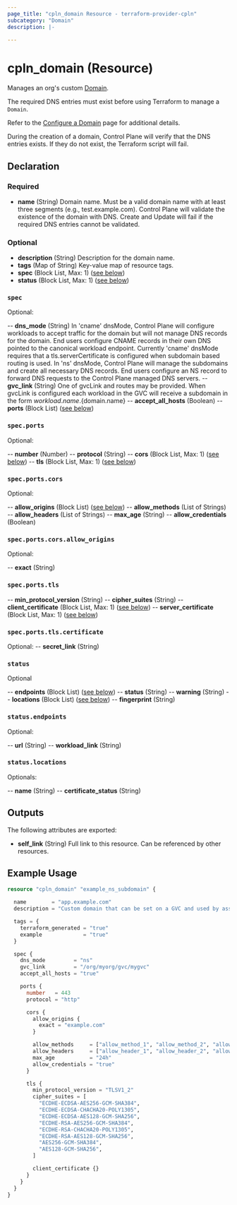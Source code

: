 ```yaml
---
page_title: "cpln_domain Resource - terraform-provider-cpln"
subcategory: "Domain"
description: |-
  
---
```


# cpln_domain (Resource)

Manages an org's custom [Domain](https://docs.controlplane.com/reference/domain).

The required DNS entries must exist before using Terraform to manage a `Domain`.

Refer to the [Configure a Domain](https://docs.controlplane.com/guides/configure-domain#dns-entries)
page for additional details. 

During the creation of a domain, Control Plane will verify that the DNS entries exists. If they do 
not exist, the Terraform script will fail.

## Declaration

### Required

- **name** (String) Domain name. Must be a valid domain name with at least three segments (e.g., test.example.com). Control Plane will validate the existence of the domain with DNS. Create and Update will fail if the required DNS entries cannot be validated.

### Optional

- **description** (String) Description for the domain name.
- **tags** (Map of String) Key-value map of resource tags.
- **spec** (Block List, Max: 1) ([see below](#nestedblock--spec))
- **status** (Block List, Max: 1) ([see below](#nestedblock--status))

<a id="nestedblock--spec"></a>
### `spec`

Optional:

-- **dns_mode** (String) In 'cname' dnsMode, Control Plane will configure workloads to accept traffic for the domain but will not manage DNS records for the domain. End users configure CNAME records in their own DNS pointed to the canonical workload endpoint. Currently 'cname' dnsMode requires that a tls.serverCertificate is configured when subdomain based routing is used. In 'ns' dnsMode, Control Plane will manage the subdomains and create all necessary DNS records. End users configure an NS record to forward DNS requests to the Control Plane managed DNS servers.
-- **gvc_link** (String) One of gvcLink and routes may be provided. When gvcLink is configured each workload in the GVC will receive a subdomain in the form ${workload.name}.${domain.name}
-- **accept_all_hosts** (Boolean)
-- **ports** (Block List) ([see below](#nestedblock--spec-ports))

<a id="nestedblock--spec-ports"></a>
### `spec.ports`

Optional:

-- **number** (Number)
-- **protocol** (String)
-- **cors** (Block List, Max: 1) ([see below](#nestedblock--spec--ports--cors))
-- **tls** (Block List, Max: 1) ([see below](#nestedblock--spec--ports--tls))

<a id="nestedblock--spec--ports--cors"></a>
### `spec.ports.cors`

Optional:

-- **allow_origins** (Block List) ([see below](#nestedblock--spec--ports--cors--allow_origins))
-- **allow_methods** (List of Strings)
-- **allow_headers** (List of Strings)
-- **max_age** (String)
-- **allow_credentials** (Boolean)

<a id="nestedblock--spec--ports--cors--allow_origins"></a>
### `spec.ports.cors.allow_origins`

Optional:

-- **exact** (String)

<a id="nestedblock--spec--ports--tls"></a>
### `spec.ports.tls`

-- **min_protocol_version** (String)
-- **cipher_suites** (String)
-- **client_certificate** (Block List, Max: 1) ([see below](#nestedblock--spec--ports--tls--certificate))
-- **server_certificate** (Block List, Max: 1) ([see below](#nestedblock--spec--ports--tls--certificate))

<a id="nestedblock--spec--ports--tls--certificate"></a>
### `spec.ports.tls.certificate`

Optional:
-- **secret_link** (String)

<a id="nestedblock--status"></a>
### `status`

Optional

-- **endpoints** (Block List) ([see below](#nestedblock--status--endpoints))
-- **status** (String)
-- **warning** (String)
-- **locations** (Block List) ([see below](#nestedblock--status--locations))
-- **fingerprint** (String)

<a id="nestedblock--status--endpoints"></a>
### `status.endpoints`

Optional:

-- **url** (String)
-- **workload_link** (String)

<a id="nestedblock--status--locations"></a>
### `status.locations`

Optionals:

-- **name** (String)
-- **certificate_status** (String)

## Outputs

The following attributes are exported:

- **self_link** (String) Full link to this resource. Can be referenced by other resources. 

## Example Usage

```terraform
resource "cpln_domain" "example_ns_subdomain" {

  name        = "app.example.com"
  description = "Custom domain that can be set on a GVC and used by associated workloads"

  tags = {
    terraform_generated = "true"
    example             = "true"
  }

  spec {
    dns_mode         = "ns"
    gvc_link         = "/org/myorg/gvc/mygvc"
    accept_all_hosts = "true"

    ports {
      number   = 443
      protocol = "http"

      cors {
        allow_origins {
          exact = "example.com"
        }

        allow_methods     = ["allow_method_1", "allow_method_2", "allow_method_3"]
        allow_headers     = ["allow_header_1", "allow_header_2", "allow_header_3"]
        max_age           = "24h"
        allow_credentials = "true"
      }

      tls {
        min_protocol_version = "TLSV1_2"
        cipher_suites = [
          "ECDHE-ECDSA-AES256-GCM-SHA384",
          "ECDHE-ECDSA-CHACHA20-POLY1305",
          "ECDHE-ECDSA-AES128-GCM-SHA256",
          "ECDHE-RSA-AES256-GCM-SHA384",
          "ECDHE-RSA-CHACHA20-POLY1305",
          "ECDHE-RSA-AES128-GCM-SHA256",
          "AES256-GCM-SHA384",
          "AES128-GCM-SHA256",
        ]

        client_certificate {}
      }
    }
  }
}
```